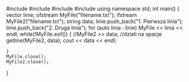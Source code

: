 #include <iostream>
#include <fstream>
#include <string>
#include <vector>
using namespace std;
int main()
{
    vector<string> linie;
    ofstream MyFile("filename.txt");
        ifstream MyFile2("filename.txt");
        string data;
    linie.push_back("1. Pierwsza linia");
    linie.push_back("2. Druga linia");
    for (auto linia : linie)
        MyFile << linia << endl;
    while(!MyFile.eof())
    {
        //MyFile2 >> data; //dzieli na spacje
        getline(MyFile2, data);
        cout << data << endl;
    
    }
    MyFile.close();
    MyFile2.close();


}

